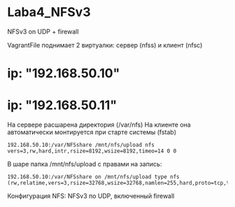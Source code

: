 # Laba4_NFSv3
NFSv3 on UDP + firewall

VagrantFile поднимает 2 виртуалки: сервер (nfss) и клиент (nfsc)
# ip: "192.168.50.10"
# ip: "192.168.50.11"

На сервере расшарена директория (/var/nfs)
На клиенте она автоматически монтируется при старте системы (fstab)

```
192.168.50.10:/var/NFSshare /mnt/nfs/upload nfs vers=3,rw,hard,intr,rsize=8192,wsize=8192,timeo=14 0 0
```

В шаре папка /mnt/nfs/upload с правами на запись:

```
192.168.50.10:/var/NFSshare on /mnt/nfs/upload type nfs (rw,relatime,vers=3,rsize=32768,wsize=32768,namlen=255,hard,proto=tcp,timeo=600,retrans=2,sec=sys,mountaddr=192.168.50.10,mountvers=3,mountport=20048,mountproto=udp,local_lock=none,addr=192.168.50.10)
```


Конфигурация NFS: NFSv3 по UDP, включенный firewall
